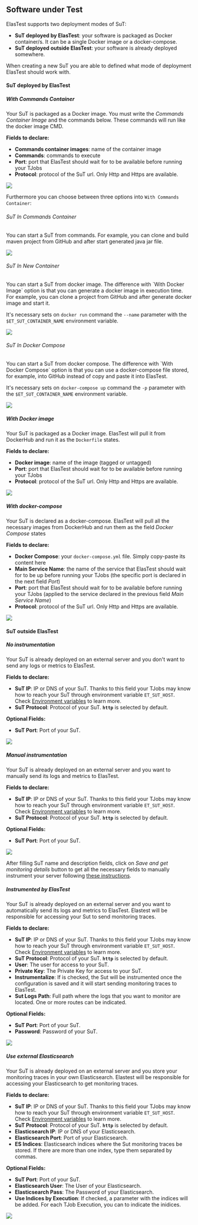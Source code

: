 <div class="range range-xs-left">
<div class="cell-xs-10 cell-lg-6 text-md-left inset-md-right-80 cell-lg-push-1 offset-top-50 offset-lg-top-0">
<h2 id="content" class="h1">Software under Test</h2>
<div class="offset-top-30 offset-md-top-30">
</div>
</div>
</div>

ElasTest supports two deployment modes of SuT:

-   **SuT deployed by ElasTest**: your software is packaged as Docker container/s. It can be a single Docker image or a docker-compose.
-   **SuT deployed outside ElasTest**: your software is already deployed somewhere.

When creating a new SuT you are able to defined what mode of deployment ElasTest should work with.

<h4 class="holder-subtitle link-top">SuT deployed by ElasTest</h4>

<h5 class="small-subtitle">With Commands Container</h5>

Your SuT is packaged as a Docker image. You must write the _Commands Container Image_ and the commands below. These commands will run like the docker image CMD.

**Fields to declare:**

-   **Commands container images**: name of the container image
-   **Commands**: commands to execute
-   **Port**: port that ElasTest should wait for to be available before running your TJobs
-   **Protocol**: protocol of the SuT url. Only Http and Https are available.

<p></p>
<div class="docs-gallery inline-block">
    <a data-fancybox="gallery-1" href="/docs/testing/images/sut/commands_container.png"><img class="img-responsive img-wellcome" src="/docs/testing/images/sut/commands_container.png"/></a>
</div>

Furthermore you can choose between three options into `With Commands Container`:

<h6 class="small-subtitle">SuT In Commands Container</h6>
You can start a SuT from commands. For example, you can clone and build maven project from GitHub and after start generated java jar file.

<p></p>
<div class="docs-gallery inline-block">
    <a data-fancybox="gallery-1" href="/docs/testing/images/sut/sut_in_commands_container.png"><img class="img-responsive img-wellcome" src="/docs/testing/images/sut/sut_in_commands_container.png"/></a>
</div>

<h6 class="small-subtitle">SuT In New Container</h6>
You can start a SuT from docker image. The difference with `With Docker Image` option is that you can generate a docker image in execution time. For example, you can clone a project from GitHub and after generate docker image and start it.

It's necessary sets on `docker run` command the `--name` parameter with the `$ET_SUT_CONTAINER_NAME` environment variable.

<p></p>
<div class="docs-gallery inline-block">
    <a data-fancybox="gallery-1" href="/docs/testing/images/sut/sut_in_new_container.png"><img class="img-responsive img-wellcome" src="/docs/testing/images/sut/sut_in_new_container.png"/></a>
</div>

<h6 class="small-subtitle">SuT In Docker Compose</h6>
You can start a SuT from docker compose. The difference with `With Docker Compose` option is that you can use a docker-compose file stored, for example, into GitHub instead of copy and paste it into ElasTest.

It's necessary sets on `docker-compose up` command the `-p` parameter with the `$ET_SUT_CONTAINER_NAME` environment variable.

<p></p>
<div class="docs-gallery inline-block">
    <a data-fancybox="gallery-1" href="/docs/testing/images/sut/sut_in_docker_compose.png"><img class="img-responsive img-wellcome" src="/docs/testing/images/sut/sut_in_docker_compose.png"/></a>
</div>

<h5 class="small-subtitle">With Docker image</h5>

Your SuT is packaged as a Docker image. ElasTest will pull it from DockerHub and run it as the `Dockerfile` states.

**Fields to declare:**

-   **Docker image**: name of the image (tagged or untagged)
-   **Port**: port that ElasTest should wait for to be available before running your TJobs
-   **Protocol**: protocol of the SuT url. Only Http and Https are available.

<p></p>
<div class="docs-gallery inline-block">
    <a data-fancybox="gallery-1" href="/docs/testing/images/sut/docker_image.png"><img class="img-responsive img-wellcome" src="/docs/testing/images/sut/docker_image.png"/></a>
</div>

<h5 class="small-subtitle">With docker-compose</h5>

Your SuT is declared as a docker-compose. ElasTest will pull all the necessary images from DockerHub and run them as the field _Docker Compose_ states

**Fields to declare:**

-   **Docker Compose**: your `docker-compose.yml` file. Simply copy-paste its content here
-   **Main Service Name**: the name of the service that ElasTest should wait for to be up before running your TJobs (the specific port is declared in the next field _Port_)
-   **Port**: port that ElasTest should wait for to be available before running your TJobs (applied to the service declared in the previous field _Main Service Name_)
-   **Protocol**: protocol of the SuT url. Only Http and Https are available.

<p></p>
<div class="docs-gallery inline-block">
    <a data-fancybox="gallery-1" href="/docs/testing/images/sut/docker_compose.png"><img class="img-responsive img-wellcome" src="/docs/testing/images/sut/docker_compose.png"/></a>
</div>

<h4 class="holder-subtitle link-top">SuT outside ElasTest</h4>

<h5 class="small-subtitle">No instrumentation</h5>

Your SuT is already deployed on an external server and you don't want to send any logs or metrics to ElasTest.

**Fields to declare:**

-   **SuT IP**: IP or DNS of your SuT. Thanks to this field your TJobs may know how to reach your SuT through environment variable `ET_SUT_HOST`. Check [Environment variables](/testing/environment-variables) to learn more.
-   **SuT Protocol**: Protocol of your SuT. **`http`** is selected by default.

**Optional Fields:**

-   **SuT Port**: Port of your SuT.

<p></p>
<div class="docs-gallery inline-block">
    <a data-fancybox="gallery-1" href="/docs/testing/images/sut/sut_outside_no_instrumentation.png"><img class="img-responsive img-wellcome" src="/docs/testing/images/sut/sut_outside_no_instrumentation.png"/></a>
</div>

<h5 class="small-subtitle">Manual instrumentation</h5>

Your SuT is already deployed on an external server and you want to manually send its logs and metrics to ElasTest.

**Fields to declare:**

-   **SuT IP**: IP or DNS of your SuT. Thanks to this field your TJobs may know how to reach your SuT through environment variable `ET_SUT_HOST`. Check [Environment variables](/testing/environment-variables) to learn more.
-   **SuT Protocol**: Protocol of your SuT. **`http`** is selected by default.

**Optional Fields:**

-   **SuT Port**: Port of your SuT.

<p></p>
<div class="docs-gallery inline-block">
    <a data-fancybox="gallery-1" href="/docs/testing/images/sut/sut_outside_manual_instrumentation.png"><img class="img-responsive img-wellcome" src="/docs/testing/images/sut/sut_outside_manual_instrumentation.png"/></a>
</div>

After filling SuT name and description fields, click on _Save and get monitoring details_ button to get all the necessary fields to manually instrument your server following [these instructions]().

<h5 class="small-subtitle">Instrumented by ElasTest</h5>

Your SuT is already deployed on an external server and you want to automatically send its logs and metrics to ElasTest. Elastest will be responsible for accessing your Sut to send monitoring traces.

**Fields to declare:**

-   **SuT IP**: IP or DNS of your SuT. Thanks to this field your TJobs may know how to reach your SuT through environment variable `ET_SUT_HOST`. Check [Environment variables](/testing/environment-variables) to learn more.
-   **SuT Protocol**: Protocol of your SuT. **`http`** is selected by default.
-   **User**: The user for access to your SuT.
-   **Private Key**: The Private Key for access to your SuT.
-   **Instrumentalize**: If is checked, the Sut will be instrumented once the configuration is saved and it will start sending monitoring traces to ElasTest.
-   **Sut Logs Path**: Full path where the logs that you want to monitor are located. One or more routes can be indicated.

**Optional Fields:**

-   **SuT Port**: Port of your SuT.
-   **Password**: Password of your SuT.

<p></p>
<div class="docs-gallery inline-block">
    <a data-fancybox="gallery-1" href="/docs/testing/images/sut/sut_outside_eim.png"><img class="img-responsive img-wellcome" src="/docs/testing/images/sut/sut_outside_eim.png"/></a>
</div>

<h5 id="outsideExternalES" class="small-subtitle">Use external Elasticsearch</h5>

Your SuT is already deployed on an external server and you store your monitoring traces in your own Elasticsearch. Elastest will be responsible for accessing your Elasticsearch to get monitoring traces.

**Fields to declare:**

-   **SuT IP**: IP or DNS of your SuT. Thanks to this field your TJobs may know how to reach your SuT through environment variable `ET_SUT_HOST`. Check [Environment variables](/testing/environment-variables) to learn more.
-   **SuT Protocol**: Protocol of your SuT. **`http`** is selected by default.
-   **Elasticsearch IP**: IP or DNS of your Elasticsearch.
-   **Elasticsearch Port**: Port of your Elasticsearch.
-   **ES Indices**: Elasticsearch indices where the Sut monitoring traces be stored. If there are more than one index, type them separated by commas.

**Optional Fields:**

-   **SuT Port**: Port of your SuT.
-   **Elasticsearch User**: The User of your Elasticsearch.
-   **Elasticsearch Pass**: The Password of your Elasticsearch.
-   **Use Indices by Execution**: If checked, a parameter with the indices will be added. For each TJob Execution, you can to indicate the inidices.

<p></p>
<div class="docs-gallery inline-block">
    <a data-fancybox="gallery-1" href="/docs/testing/images/sut/sut_outside_external_elasticsearch.png"><img class="img-responsive img-wellcome" src="/docs/testing/images/sut/sut_outside_external_elasticsearch.png"/></a>
</div>